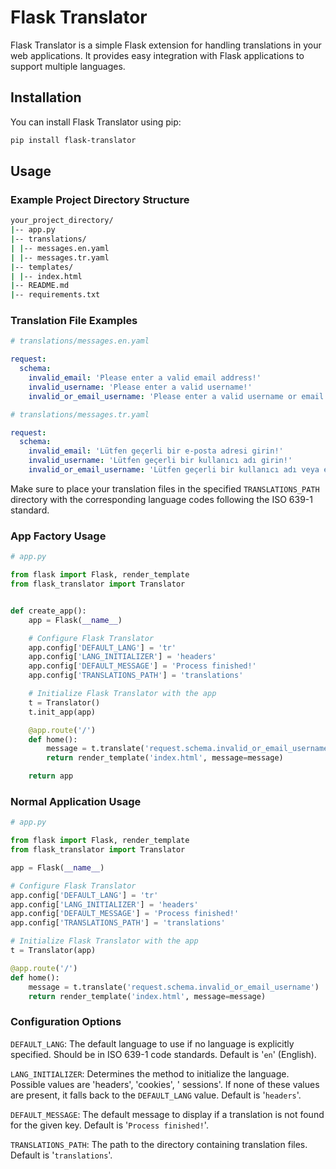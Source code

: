 # Flask Translator

Flask Translator is a simple Flask extension for handling translations in your web applications. It provides easy
integration with Flask applications to support multiple languages.

## Installation

You can install Flask Translator using pip:

```bash
pip install flask-translator
```

## Usage

### Example Project Directory Structure

```bash
your_project_directory/
|-- app.py
|-- translations/
| |-- messages.en.yaml
| |-- messages.tr.yaml
|-- templates/
| |-- index.html
|-- README.md
|-- requirements.txt
```

### Translation File Examples

```yaml
# translations/messages.en.yaml

request:
  schema:
    invalid_email: 'Please enter a valid email address!'
    invalid_username: 'Please enter a valid username!'
    invalid_or_email_username: 'Please enter a valid username or email address!'
```

```yaml
# translations/messages.tr.yaml

request:
  schema:
    invalid_email: 'Lütfen geçerli bir e-posta adresi girin!'
    invalid_username: 'Lütfen geçerli bir kullanıcı adı girin!'
    invalid_or_email_username: 'Lütfen geçerli bir kullanıcı adı veya e-posta adresi girin!'
```

Make sure to place your translation files in the specified `TRANSLATIONS_PATH` directory with the corresponding language codes following the ISO 639-1 standard.


### App Factory Usage

```python
# app.py

from flask import Flask, render_template
from flask_translator import Translator


def create_app():
    app = Flask(__name__)

    # Configure Flask Translator
    app.config['DEFAULT_LANG'] = 'tr'
    app.config['LANG_INITIALIZER'] = 'headers'
    app.config['DEFAULT_MESSAGE'] = 'Process finished!'
    app.config['TRANSLATIONS_PATH'] = 'translations'

    # Initialize Flask Translator with the app
    t = Translator()
    t.init_app(app)

    @app.route('/')
    def home():
        message = t.translate('request.schema.invalid_or_email_username')
        return render_template('index.html', message=message)

    return app
```

### Normal Application Usage

```python
# app.py

from flask import Flask, render_template
from flask_translator import Translator

app = Flask(__name__)

# Configure Flask Translator
app.config['DEFAULT_LANG'] = 'tr'
app.config['LANG_INITIALIZER'] = 'headers'
app.config['DEFAULT_MESSAGE'] = 'Process finished!'
app.config['TRANSLATIONS_PATH'] = 'translations'

# Initialize Flask Translator with the app
t = Translator(app)

@app.route('/')
def home():
    message = t.translate('request.schema.invalid_or_email_username')
    return render_template('index.html', message=message)

```

### Configuration Options

`DEFAULT_LANG`: The default language to use if no language is explicitly specified. Should be in ISO 639-1 code
standards. Default is '`en`' (English).

`LANG_INITIALIZER`: Determines the method to initialize the language. Possible values are 'headers', 'cookies', '
sessions'. If none of these values are present, it falls back to the `DEFAULT_LANG` value. Default is '`headers`'.

`DEFAULT_MESSAGE`: The default message to display if a translation is not found for the given key. Default
is '`Process finished!`'.

`TRANSLATIONS_PATH`: The path to the directory containing translation files. Default is '`translations`'.